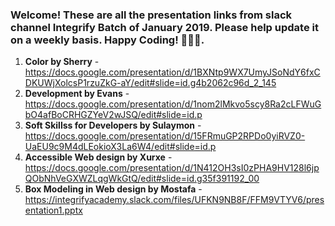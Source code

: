 ### Welcome! These are all the presentation links from slack channel Integrify Batch of January 2019. Please help update it on a weekly basis. Happy Coding! 🙊😀😍.

1. **Color by Sherry** - https://docs.google.com/presentation/d/1BXNtp9WX7UmyJSoNdY6fxCDKUWjXolcsP1rzuZkG-aY/edit#slide=id.g4b2062c96d_2_145
2. **Development by Evans** - https://docs.google.com/presentation/d/1nom2lMkvo5scy8Ra2cLFWuGbO4afBoCRHGZYeV2wJSQ/edit#slide=id.p
3. **Soft Skillss for Developers by Sulaymon** - https://docs.google.com/presentation/d/15FRmuGP2RPDo0yiRVZ0-UaEU9c9M4dLEokioX3La6W4/edit#slide=id.p
4. **Accessible Web design by Xurxe** - https://docs.google.com/presentation/d/1N412OH3sI0zPHA9HV128l6jpQObNhVeGXWZLqgWkGtQ/edit#slide=id.g35f391192_00
5. **Box Modeling in Web design by Mostafa** - https://integrifyacademy.slack.com/files/UFKN9NB8F/FFM9VTYV6/presentation1.pptx
